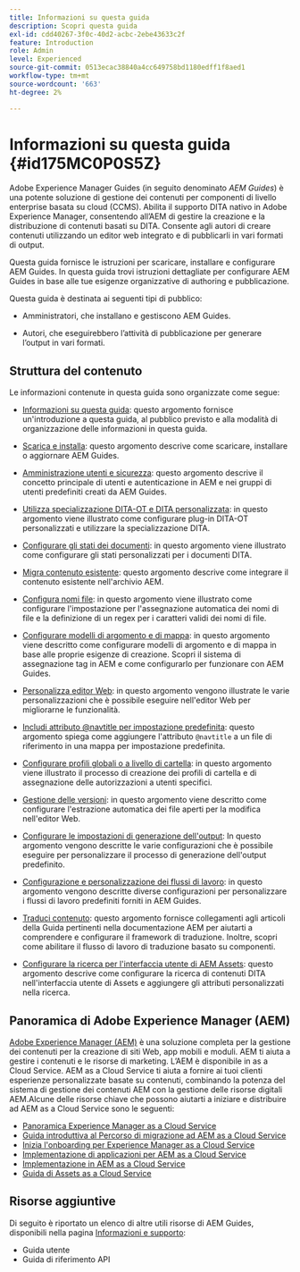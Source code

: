 ```yaml
---
title: Informazioni su questa guida
description: Scopri questa guida
exl-id: cdd40267-3f0c-40d2-acbc-2ebe43633c2f
feature: Introduction
role: Admin
level: Experienced
source-git-commit: 0513ecac38840a4cc649758bd1180edff1f8aed1
workflow-type: tm+mt
source-wordcount: '663'
ht-degree: 2%

---
```


# Informazioni su questa guida {#id175MC0P0S5Z}

Adobe Experience Manager Guides \(in seguito denominato *AEM Guides*\) è una potente soluzione di gestione dei contenuti per componenti di livello enterprise basata su cloud \(CCMS\). Abilita il supporto DITA nativo in Adobe Experience Manager, consentendo all’AEM di gestire la creazione e la distribuzione di contenuti basati su DITA. Consente agli autori di creare contenuti utilizzando un editor web integrato e di pubblicarli in vari formati di output.

Questa guida fornisce le istruzioni per scaricare, installare e configurare AEM Guides. In questa guida trovi istruzioni dettagliate per configurare AEM Guides in base alle tue esigenze organizzative di authoring e pubblicazione.

Questa guida è destinata ai seguenti tipi di pubblico:

- Amministratori, che installano e gestiscono AEM Guides.

- Autori, che eseguirebbero l’attività di pubblicazione per generare l’output in vari formati.


## Struttura del contenuto

Le informazioni contenute in questa guida sono organizzate come segue:

- [Informazioni su questa guida](#id175MC0P0S5Z): questo argomento fornisce un&#39;introduzione a questa guida, al pubblico previsto e alla modalità di organizzazione delle informazioni in questa guida.

- [Scarica e installa](download-install.md#): questo argomento descrive come scaricare, installare o aggiornare AEM Guides.

- [Amministrazione utenti e sicurezza](user-admin-sec.md#): questo argomento descrive il concetto principale di utenti e autenticazione in AEM e nei gruppi di utenti predefiniti creati da AEM Guides.

- [Utilizza specializzazione DITA-OT e DITA personalizzata](dita-ot-specialization.md#): in questo argomento viene illustrato come configurare plug-in DITA-OT personalizzati e utilizzare la specializzazione DITA.

- [Configurare gli stati dei documenti](customize-doc-state.md#): in questo argomento viene illustrato come configurare gli stati personalizzati per i documenti DITA.

- [Migra contenuto esistente](migrate-content.md#): questo argomento descrive come integrare il contenuto esistente nell&#39;archivio AEM.

- [Configura nomi file](conf-file-names.md#): in questo argomento viene illustrato come configurare l&#39;impostazione per l&#39;assegnazione automatica dei nomi di file e la definizione di un regex per i caratteri validi dei nomi di file.

- [Configurare modelli di argomento e di mappa](conf-template-tags.md#): in questo argomento viene descritto come configurare modelli di argomento e di mappa in base alle proprie esigenze di creazione. Scopri il sistema di assegnazione tag in AEM e come configurarlo per funzionare con AEM Guides.

- [Personalizza editor Web](conf-web-editor.md#): in questo argomento vengono illustrate le varie personalizzazioni che è possibile eseguire nell&#39;editor Web per migliorarne le funzionalità.

- [Includi attributo @navtitle per impostazione predefinita](auto-add-navtitle.md#): questo argomento spiega come aggiungere l&#39;attributo `@navtitle` a un file di riferimento in una mappa per impostazione predefinita.

- [Configurare profili globali o a livello di cartella](conf-folder-level.md#): in questo argomento viene illustrato il processo di creazione dei profili di cartella e di assegnazione delle autorizzazioni a utenti specifici.

- [Gestione delle versioni](version-management.md#): in questo argomento viene descritto come configurare l&#39;estrazione automatica dei file aperti per la modifica nell&#39;editor Web.

- [Configurare le impostazioni di generazione dell&#39;output](conf-output-generation.md#): In questo argomento vengono descritte le varie configurazioni che è possibile eseguire per personalizzare il processo di generazione dell&#39;output predefinito.

- [Configurazione e personalizzazione dei flussi di lavoro](customize-workflows.md#): in questo argomento vengono descritte diverse configurazioni per personalizzare i flussi di lavoro predefiniti forniti in AEM Guides.

- [Traduci contenuto](translation.md#): questo argomento fornisce collegamenti agli articoli della Guida pertinenti nella documentazione AEM per aiutarti a comprendere e configurare il framework di traduzione. Inoltre, scopri come abilitare il flusso di lavoro di traduzione basato su componenti.

- [Configurare la ricerca per l&#39;interfaccia utente di AEM Assets](conf-dita-search.md#): questo argomento descrive come configurare la ricerca di contenuti DITA nell&#39;interfaccia utente di Assets e aggiungere gli attributi personalizzati nella ricerca.


## Panoramica di Adobe Experience Manager (AEM)

[Adobe Experience Manager \(AEM\)](https://business.adobe.com/it/products/experience-manager/adobe-experience-manager.html) è una soluzione completa per la gestione dei contenuti per la creazione di siti Web, app mobili e moduli. AEM ti aiuta a gestire i contenuti e le risorse di marketing. L’AEM è disponibile in as a Cloud Service. AEM as a Cloud Service ti aiuta a fornire ai tuoi clienti esperienze personalizzate basate su contenuti, combinando la potenza del sistema di gestione dei contenuti AEM con la gestione delle risorse digitali AEM.Alcune delle risorse chiave che possono aiutarti a iniziare e distribuire ad AEM as a Cloud Service sono le seguenti:

- [Panoramica Experience Manager as a Cloud Service](https://experienceleague.adobe.com/docs/experience-manager-cloud-service/content/home.html?lang=it)
- [Guida introduttiva al Percorso di migrazione ad AEM as a Cloud Service](https://experienceleague.adobe.com/docs/experience-manager-cloud-service/content/migration-journey/getting-started.html?lang=it)
- [Inizia l&#39;onboarding per Experience Manager as a Cloud Service](https://experienceleague.adobe.com/docs/experience-manager-cloud-service/content/onboarding/home.html?lang=ithttps://experienceleague.adobe.com/docs/experience-manager-cloud-service/moving/home.html?lang=en)
- [Implementazione di applicazioni per AEM as a Cloud Service](https://experienceleague.adobe.com/docs/experience-manager-cloud-service/implementing/home.html?lang=it)
- [Implementazione in AEM as a Cloud Service](https://experienceleague.adobe.com/docs/experience-manager-cloud-service/content/implementing/deploying/overview.html?lang=it)
- [Guida di Assets as a Cloud Service](https://experienceleague.adobe.com/docs/experience-manager-cloud-service/content/assets/home.html?lang=it)

## Risorse aggiuntive

Di seguito è riportato un elenco di altre utili risorse di AEM Guides, disponibili nella pagina [Informazioni e supporto](https://helpx.adobe.com/it/support/xml-documentation-for-experience-manager.html):

- Guida utente
- Guida di riferimento API
